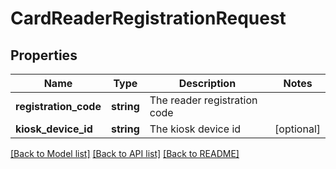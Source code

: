 # CardReaderRegistrationRequest

## Properties
Name | Type | Description | Notes
------------ | ------------- | ------------- | -------------
**registration_code** | **string** | The reader registration code | 
**kiosk_device_id** | **string** | The kiosk device id | [optional] 

[[Back to Model list]](../README.md#documentation-for-models) [[Back to API list]](../README.md#documentation-for-api-endpoints) [[Back to README]](../README.md)


